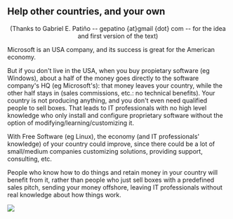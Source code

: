 



<h2>Help other countries, and your own</h2>

<center>(Thanks to Gabriel E. Patiño -- gepatino {at}gmail {dot} com -- 
for the idea and first version of the text) </center>

Microsoft is an USA company, and its success is great for the 
American economy.

But if you don't live in the USA, when you buy propietary software 
(eg Windows), about a half of the money goes directly to the software 
company's HQ (eg Microsoft's): that money leaves your country, while the 
other half stays in (sales commissions, etc.: no technical benefits). 
Your country is not producing anything, and you don't even need 
qualified people to sell boxes. That leads to IT professionals with no 
high level knowledge who only install and configure proprietary software 
without the option of modifying/learning/customizing it.

With Free Software (eg Linux), the economy (and IT professionals' 
knowledge) of your country could improve, since there could be a lot of 
small/medium companies customizing solutions, providing support, 
consulting, etc.

People who know how to do things and retain money in your country 
will benefit from it, rather than people who just sell boxes with a 
predefined sales pitch, sending your money offshore, leaving IT professionals 
without real knowledge about how things work.

<img src="Images/earth.png" />




